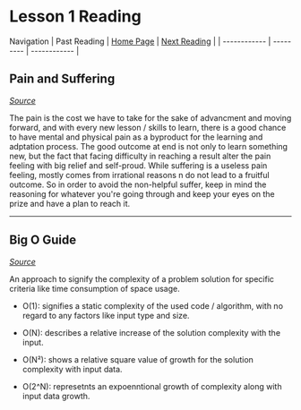 # Lesson 1 Reading

Navigation
| Past Reading | [Home Page](../README.md) | [Next Reading](../Read-02/README.md) |
| ------------ | --------- | ------------ |

## Pain and Suffering

*[Source](https://codefellows.github.io/code-401-python-7.16.2-guide/curriculum/class-01/notes/pain_suffering)*

The pain is the cost we have to take for the sake of advancment and moving forward, and with every new lesson / skills to learn, there is a good chance to have mental and physical pain as a byproduct for the learning and adptation process. The good outcome at end is not only to learn something new, but the fact that facing difficulty in reaching a result alter the pain feeling with big relief and self-proud. While suffering is a useless pain feeling, mostly comes from irrational reasons n do not lead to a fruitful outcome. So in order to avoid the non-helpful suffer, keep in mind the reasoning for whatever you're going through and keep your eyes on the prize and have a plan to reach it.

---

## Big O Guide

*[Source](https://rob-bell.net/2009/06/a-beginners-guide-to-big-o-notation/)*

An approach to signify the complexity of a problem solution for specific criteria like time consumption of space usage.

- O(1): signifies a static complexity of the used code / algorithm, with no regard to any factors like input type and size.

- O(N): describes a relative increase of the solution complexity with the input.

- O(N²): shows a relative square value of growth for the solution complexity with input data.

- O(2^N): represetnts an expoenntional growth of complexity along with input data growth.

